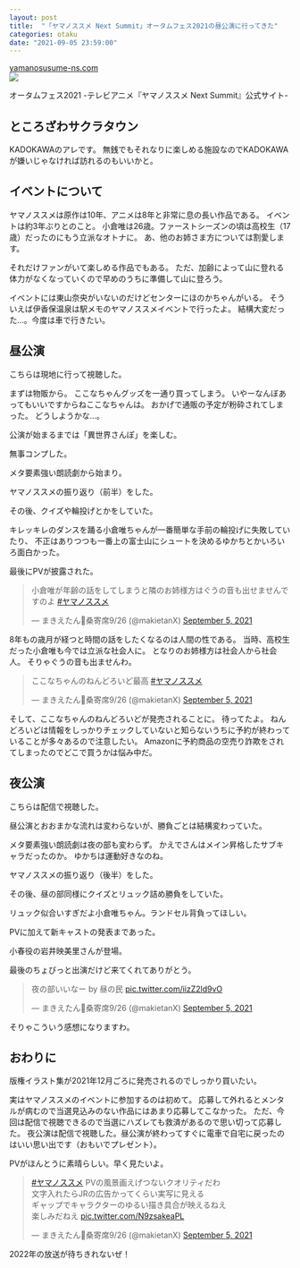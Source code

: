 ```yaml
---
layout: post
title:  "「ヤマノススメ Next Summit」オータムフェス2021の昼公演に行ってきた"
categories: otaku
date: "2021-09-05 23:59:00"
---
```



<div class="card">
  <a href="https://yamanosusume-ns.com/event/AutumnFes2021/"></a>
  <div class="card__header">
    <a href="https://yamanosusume-ns.com/event/AutumnFes2021/">yamanosusume-ns.com</a>
  </div>
  <div class="card__image">
    <img src="https://yamanosusume-ns.com/core_sys/images/others/ogp.jpg">
  </div>
  <div class="card__title">
    <p>オータムフェス2021 -テレビアニメ『ヤマノススメ Next Summit』公式サイト-</p>
  </div>
  <div class="card__description">
    <p></p>
  </div>
</div>


## ところざわサクラタウン

KADOKAWAのアレです。
無銭でもそれなりに楽しめる施設なのでKADOKAWAが嫌いじゃなければ訪れるのもいいかと。

## イベントについて

ヤマノススメは原作は10年、アニメは8年と非常に息の長い作品である。
イベントは約3年ぶりとのこと。
小倉唯は26歳。ファーストシーズンの頃は高校生（17歳）だったのにもう立派なオトナに。
あ、他のお姉さま方については割愛します。

それだけファンがいて楽しめる作品でもある。
ただ、加齢によって山に登れる体力がなくなっていくので早めのうちに準備して山に登ろう。

イベントには東山奈央がいないのだけどセンターにほのかちゃんがいる。
そういえば伊香保温泉は駅メモのヤマノススメイベントで行ったよ。
結構大変だった...。今度は車で行きたい。

## 昼公演

こちらは現地に行って視聴した。

まずは物販から。
ここなちゃんグッズを一通り買ってしまう。
いやーなんぼあってもいいですからねここなちゃんは。
おかげで通販の予定が粉砕されてしまった。
どうしようかな...。

公演が始まるまでは「異世界さんぽ」を楽しむ。

無事コンプした。

メタ要素強い朗読劇から始まり。

ヤマノススメの振り返り（前半）をした。

その後、クイズや輪投げとかをしていた。

キレッキレのダンスを踊る小倉唯ちゃんが一番簡単な手前の輪投げに失敗していたり、
不正はありつつも一番上の富士山にシュートを決めるゆかちとかいろいろ面白かった。

最後にPVが披露された。

<blockquote class="twitter-tweet tw-align-center"><p lang="ja" dir="ltr">小倉唯が年齢の話をしてしまうと隣のお姉様方はぐうの音も出せませんですのよ <a href="https://twitter.com/hashtag/%E3%83%A4%E3%83%9E%E3%83%8E%E3%82%B9%E3%82%B9%E3%83%A1?src=hash&amp;ref_src=twsrc%5Etfw">#ヤマノススメ</a></p>&mdash; まきえたん🥦桑寄席9/26 (@makietanX) <a href="https://twitter.com/makietanX/status/1434411892315869185?ref_src=twsrc%5Etfw">September 5, 2021</a></blockquote> <script async src="https://platform.twitter.com/widgets.js" charset="utf-8"></script>

8年もの歳月が経つと時間の話をしたくなるのは人間の性である。
当時、高校生だった小倉唯も今では立派な社会人に。
となりのお姉様方は社会人から社会人。
そりゃぐうの音も出ませんわ。

<blockquote class="twitter-tweet tw-align-center"><p lang="ja" dir="ltr">ここなちゃんのねんどろいど最高 <a href="https://twitter.com/hashtag/%E3%83%A4%E3%83%9E%E3%83%8E%E3%82%B9%E3%82%B9%E3%83%A1?src=hash&amp;ref_src=twsrc%5Etfw">#ヤマノススメ</a></p>&mdash; まきえたん🥦桑寄席9/26 (@makietanX) <a href="https://twitter.com/makietanX/status/1434405124206592000?ref_src=twsrc%5Etfw">September 5, 2021</a></blockquote> <script async src="https://platform.twitter.com/widgets.js" charset="utf-8"></script>

そして、ここなちゃんのねんどろいどが発売されることに。
待ってたよ。
ねんどろいどは情報をしっかりチェックしていないと知らないうちに予約が終わっていることが多々あるので注意したい。
Amazonに予約商品の空売り詐欺をされてしまったのでどこで買うかは悩み中だ。

## 夜公演

こちらは配信で視聴した。

昼公演とおおまかな流れは変わらないが、勝負ごとは結構変わっていた。

メタ要素強い朗読劇は夜の部も変わらず。
かえでさんはメイン昇格したサブキャラだったのか。
ゆかちは運動好きなのね。

ヤマノススメの振り返り（後半）をした。

その後、昼の部同様にクイズとリュック詰め勝負をしていた。

リュック似合いすぎだよ小倉唯ちゃん。ランドセル背負ってほしい。

PVに加えて新キャストの発表まであった。

小春役の岩井映美里さんが登場。

最後のちょびっと出演だけど来てくれてありがとう。

<blockquote class="twitter-tweet tw-align-center"><p lang="ja" dir="ltr">夜の部いいなー by 昼の民 <a href="https://t.co/iizZ2ld9vO">pic.twitter.com/iizZ2ld9vO</a></p>&mdash; まきえたん🥦桑寄席9/26 (@makietanX) <a href="https://twitter.com/makietanX/status/1434467616219746305?ref_src=twsrc%5Etfw">September 5, 2021</a></blockquote> <script async src="https://platform.twitter.com/widgets.js" charset="utf-8"></script>

そりゃこういう感想になりますわ。

## おわりに

版権イラスト集が2021年12月ごろに発売されるのでしっかり買いたい。

実はヤマノススメのイベントに参加するのは初めて。
応募して外れるとメンタルが病むので当選見込みのない作品にはあまり応募してこなかった。
ただ、今回は配信で視聴できるので当選にハズレても救済があるので思い切って応募した。
夜公演は配信で視聴した。昼公演が終わってすぐに電車で自宅に戻ったのはいい思い出です（おもいでプレゼント）。

PVがほんとうに素晴らしい。早く見たいよ。

<blockquote class="twitter-tweet tw-align-center"><p lang="ja" dir="ltr"><a href="https://twitter.com/hashtag/%E3%83%A4%E3%83%9E%E3%83%8E%E3%82%B9%E3%82%B9%E3%83%A1?src=hash&amp;ref_src=twsrc%5Etfw">#ヤマノススメ</a> PVの風景画えげつないクオリティだわ<br>文字入れたらJRの広告かってくらい実写に見える<br>ギャップでキャラクターのゆるい描き具合が映えるねえ<br>楽しみだねえ <a href="https://t.co/N9zsakeaPL">pic.twitter.com/N9zsakeaPL</a></p>&mdash; まきえたん🥦桑寄席9/26 (@makietanX) <a href="https://twitter.com/makietanX/status/1434494891254374405?ref_src=twsrc%5Etfw">September 5, 2021</a></blockquote> <script async src="https://platform.twitter.com/widgets.js" charset="utf-8"></script>

2022年の放送が待ちきれないぜ！
